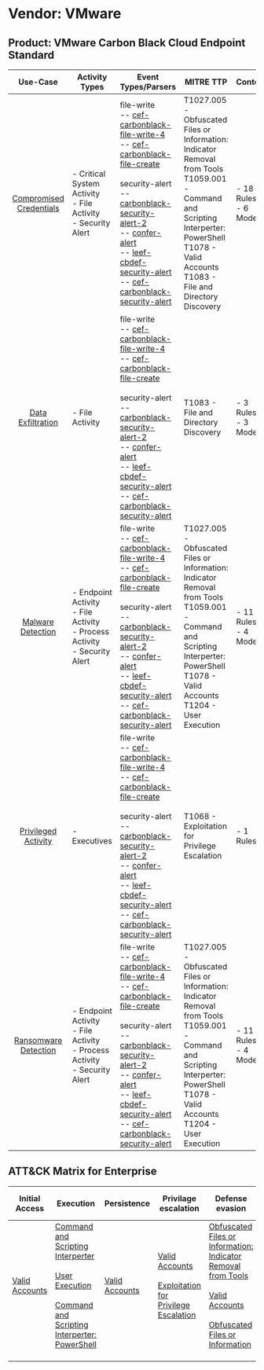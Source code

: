 Vendor: VMware
==============
Product: VMware Carbon Black Cloud Endpoint Standard
----------------------------------------------------
|                                 Use-Case                                  | Activity Types                                                                   | Event Types/Parsers                                                                                                                                                                                                                                                                                                                                                                                                                                                                                                                                                                                | MITRE TTP                                                                                                                                                                                                    | Content                    |
|:-------------------------------------------------------------------------:| -------------------------------------------------------------------------------- | -------------------------------------------------------------------------------------------------------------------------------------------------------------------------------------------------------------------------------------------------------------------------------------------------------------------------------------------------------------------------------------------------------------------------------------------------------------------------------------------------------------------------------------------------------------------------------------------------- | ------------------------------------------------------------------------------------------------------------------------------------------------------------------------------------------------------------ | -------------------------- |
| [Compromised Credentials](../UseCases/usecase_compromised_credentials.md) | - Critical System Activity<br>- File Activity<br>- Security Alert                |  file-write<br> -- [cef-carbonblack-file-write-4](../Parsers/parserContent_cef-carbonblack-file-write-4.md)<br> -- [cef-carbonblack-file-create](../Parsers/parserContent_cef-carbonblack-file-create.md)<br><br> security-alert<br> -- [carbonblack-security-alert-2](../Parsers/parserContent_carbonblack-security-alert-2.md)<br> -- [confer-alert](../Parsers/parserContent_confer-alert.md)<br> -- [leef-cbdef-security-alert](../Parsers/parserContent_leef-cbdef-security-alert.md)<br> -- [cef-carbonblack-security-alert](../Parsers/parserContent_cef-carbonblack-security-alert.md)<br> | T1027.005 - Obfuscated Files or Information: Indicator Removal from Tools<br>T1059.001 - Command and Scripting Interperter: PowerShell<br>T1078 - Valid Accounts<br>T1083 - File and Directory Discovery<br> |  - 18 Rules<br> - 6 Models |
|       [Data Exfiltration](../UseCases/usecase_data_exfiltration.md)       | - File Activity                                                                  |  file-write<br> -- [cef-carbonblack-file-write-4](../Parsers/parserContent_cef-carbonblack-file-write-4.md)<br> -- [cef-carbonblack-file-create](../Parsers/parserContent_cef-carbonblack-file-create.md)<br><br> security-alert<br> -- [carbonblack-security-alert-2](../Parsers/parserContent_carbonblack-security-alert-2.md)<br> -- [confer-alert](../Parsers/parserContent_confer-alert.md)<br> -- [leef-cbdef-security-alert](../Parsers/parserContent_leef-cbdef-security-alert.md)<br> -- [cef-carbonblack-security-alert](../Parsers/parserContent_cef-carbonblack-security-alert.md)<br> | T1083 - File and Directory Discovery<br>                                                                                                                                                                     |  - 3 Rules<br> - 3 Models  |
|       [Malware Detection](../UseCases/usecase_malware_detection.md)       | - Endpoint Activity<br>- File Activity<br>- Process Activity<br>- Security Alert |  file-write<br> -- [cef-carbonblack-file-write-4](../Parsers/parserContent_cef-carbonblack-file-write-4.md)<br> -- [cef-carbonblack-file-create](../Parsers/parserContent_cef-carbonblack-file-create.md)<br><br> security-alert<br> -- [carbonblack-security-alert-2](../Parsers/parserContent_carbonblack-security-alert-2.md)<br> -- [confer-alert](../Parsers/parserContent_confer-alert.md)<br> -- [leef-cbdef-security-alert](../Parsers/parserContent_leef-cbdef-security-alert.md)<br> -- [cef-carbonblack-security-alert](../Parsers/parserContent_cef-carbonblack-security-alert.md)<br> | T1027.005 - Obfuscated Files or Information: Indicator Removal from Tools<br>T1059.001 - Command and Scripting Interperter: PowerShell<br>T1078 - Valid Accounts<br>T1204 - User Execution<br>               |  - 11 Rules<br> - 4 Models |
|     [Privileged Activity](../UseCases/usecase_privileged_activity.md)     | - Executives                                                                     |  file-write<br> -- [cef-carbonblack-file-write-4](../Parsers/parserContent_cef-carbonblack-file-write-4.md)<br> -- [cef-carbonblack-file-create](../Parsers/parserContent_cef-carbonblack-file-create.md)<br><br> security-alert<br> -- [carbonblack-security-alert-2](../Parsers/parserContent_carbonblack-security-alert-2.md)<br> -- [confer-alert](../Parsers/parserContent_confer-alert.md)<br> -- [leef-cbdef-security-alert](../Parsers/parserContent_leef-cbdef-security-alert.md)<br> -- [cef-carbonblack-security-alert](../Parsers/parserContent_cef-carbonblack-security-alert.md)<br> | T1068 - Exploitation for Privilege Escalation<br>                                                                                                                                                            |  - 1 Rules<br>             |
|    [Ransomware Detection](../UseCases/usecase_ransomware_detection.md)    | - Endpoint Activity<br>- File Activity<br>- Process Activity<br>- Security Alert |  file-write<br> -- [cef-carbonblack-file-write-4](../Parsers/parserContent_cef-carbonblack-file-write-4.md)<br> -- [cef-carbonblack-file-create](../Parsers/parserContent_cef-carbonblack-file-create.md)<br><br> security-alert<br> -- [carbonblack-security-alert-2](../Parsers/parserContent_carbonblack-security-alert-2.md)<br> -- [confer-alert](../Parsers/parserContent_confer-alert.md)<br> -- [leef-cbdef-security-alert](../Parsers/parserContent_leef-cbdef-security-alert.md)<br> -- [cef-carbonblack-security-alert](../Parsers/parserContent_cef-carbonblack-security-alert.md)<br> | T1027.005 - Obfuscated Files or Information: Indicator Removal from Tools<br>T1059.001 - Command and Scripting Interperter: PowerShell<br>T1078 - Valid Accounts<br>T1204 - User Execution<br>               |  - 11 Rules<br> - 4 Models |

ATT&CK Matrix for Enterprise
----------------------------
| Initial Access                                                      | Execution                                                                                                                                                                                                                                                       | Persistence                                                         | Privilage escalation                                                                                                                                          | Defense evasion                                                                                                                                                                                                                                                               | Credential Access | Discovery                                                                         | Lateral Movement | Collection | Command and Control | Exfiltration | Impact |
| ------------------------------------------------------------------- | --------------------------------------------------------------------------------------------------------------------------------------------------------------------------------------------------------------------------------------------------------------- | ------------------------------------------------------------------- | ------------------------------------------------------------------------------------------------------------------------------------------------------------- | ----------------------------------------------------------------------------------------------------------------------------------------------------------------------------------------------------------------------------------------------------------------------------- | ----------------- | --------------------------------------------------------------------------------- | ---------------- | ---------- | ------------------- | ------------ | ------ |
| [Valid Accounts](https://attack.mitre.org/techniques/T1078)<br><br> | [Command and Scripting Interperter](https://attack.mitre.org/techniques/T1059)<br><br>[User Execution](https://attack.mitre.org/techniques/T1204)<br><br>[Command and Scripting Interperter: PowerShell](https://attack.mitre.org/techniques/T1059/001)<br><br> | [Valid Accounts](https://attack.mitre.org/techniques/T1078)<br><br> | [Valid Accounts](https://attack.mitre.org/techniques/T1078)<br><br>[Exploitation for Privilege Escalation](https://attack.mitre.org/techniques/T1068)<br><br> | [Obfuscated Files or Information: Indicator Removal from Tools](https://attack.mitre.org/techniques/T1027/005)<br><br>[Valid Accounts](https://attack.mitre.org/techniques/T1078)<br><br>[Obfuscated Files or Information](https://attack.mitre.org/techniques/T1027)<br><br> |                   | [File and Directory Discovery](https://attack.mitre.org/techniques/T1083)<br><br> |                  |            |                     |              |        |